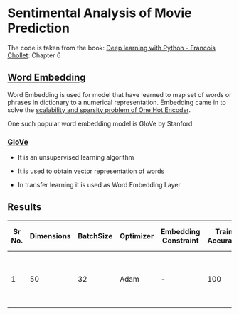 # Sentimental Analysis of Movie Prediction

The code is taken from the book: [Deep learning with Python - Francois Chollet](http://faculty.neu.edu.cn/yury/AAI/Textbook/Deep%20Learning%20with%20Python.pdf): Chapter 6

## [Word Embedding](https://towardsdatascience.com/what-the-heck-is-word-embedding-b30f67f01c81)

Word Embedding is used for model that have learned to map set of words or phrases in dictionary to a numerical representation. Embedding came in to solve the [scalability and sparsity problem of One Hot Encoder](https://www.quora.com/What-are-the-main-issues-with-using-one-hot-encoding). 

One such popular word embedding model is GloVe by Stanford


### [GloVe](https://nlp.stanford.edu/projects/glove/)

* It is an unsupervised learning algorithm 

* It is used to obtain vector representation of words

* In transfer learning it is used as Word Embedding Layer



## Results

| Sr No. | Dimensions | BatchSize | Optimizer | Embedding Constraint | Train Accuracy | Validation Accuracy | Accuracy & Loss Graph | Remarks |
| --- | --- | --- | ---| --- | --- | --- | --- | --- | 
| 1 | 50 | 32 | Adam | - | 100 | 77.89 | | With Increase in Accuracy the loss increases |
